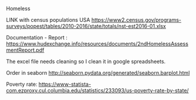 Homeless


LINK with census populations USA https://www2.census.gov/programs-surveys/popest/tables/2010-2016/state/totals/nst-est2016-01.xlsx

Documentation - Report : https://www.hudexchange.info/resources/documents/2ndHomelessAssessmentReport.pdf

The excel file needs cleaning so I clean it in google spreadsheets.

Order in seaborn http://seaborn.pydata.org/generated/seaborn.barplot.html

Poverty rate: https://www-statista-com.ezproxy.cul.columbia.edu/statistics/233093/us-poverty-rate-by-state/